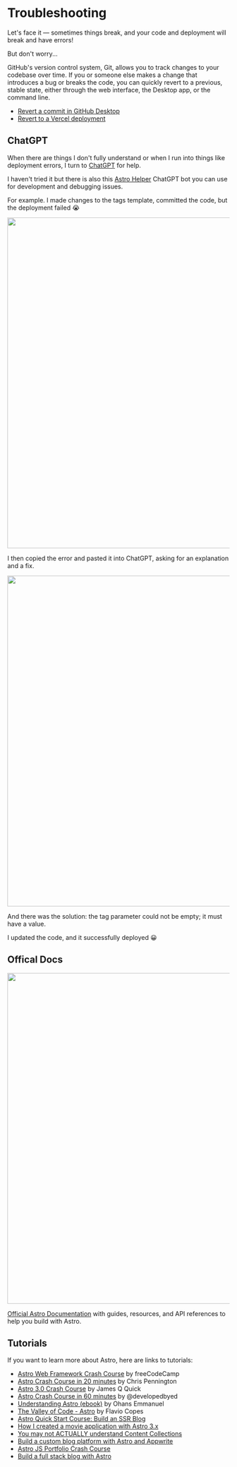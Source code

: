 # Troubleshooting

Let's face it — sometimes things break, and your code and deployment will break and have errors!

But don't worry...

GitHub's version control system, Git, allows you to track changes to your codebase over time. If you or someone else makes a change that introduces a bug or breaks the code, you can quickly revert to a previous, stable state, either through the web interface, the Desktop app, or the command line.

- [Revert a commit in GitHub Desktop](https://docs.github.com/en/desktop/managing-commits/reverting-a-commit-in-github-desktop)
- [Revert to a Vercel deployment](https://vercel.com/docs/deployments/managing-deployments#instant-rollback)

## ChatGPT

When there are things I don't fully understand or when I run into things like deployment errors, I turn to [ChatGPT](https://chatgpt.com/) for help.

I haven't tried it but there is also this [Astro Helper](https://chatgpt.com/g/g-rhdTzvxST-astro-helper) ChatGPT bot you can use for development and debugging issues.

For example. I made changes to the tags template, committed the code, but the deployment failed 😭

<img src="https://github.com/astrowp/docs/assets/170225022/0ebe5cc3-b347-44bb-8283-e07c6decfdff" width="750px" />

I then copied the error and pasted it into ChatGPT, asking for an explanation and a fix.

<img src="https://github.com/astrowp/docs/assets/170225022/099a6ebd-7b6f-486b-9959-dec8c79f0c17" width="750px" />

And there was the solution: the tag parameter could not be empty; it must have a value.

I updated the code, and it successfully deployed 😀

## Offical Docs

<img src="https://github.com/astrowp/docs/assets/170225022/2006d493-9803-4750-86cd-5b7940c337a3" width="750px" />

[Official Astro Documentation](https://docs.astro.build/en/getting-started/) with guides, resources, and API references to help you build with Astro.

## Tutorials

If you want to learn more about Astro, here are links to tutorials:

<ul>
<li><a rel="nofollow" target="_blank" href="https://www.youtube.com/watch?v=e-hTm5VmofI">Astro Web Framework Crash Course</a> by freeCodeCamp</li>
<li><a rel="nofollow" target="_blank" href="https://www.youtube.com/watch?v=zrPVTf761OI">Astro Crash Course in 20 minutes</a> by Chris Pennington</li>
<li><a rel="nofollow" target="_blank" href="https://www.youtube.com/watch?v=qBOz6TpYAOg">Astro 3.0 Crash Course</a> by James Q Quick</li>
<li><a rel="nofollow" target="_blank" href="https://www.youtube.com/watch?v=NniT0vKyn-E">Astro Crash Course in 60 minutes</a> by @developedbyed</li>
<li><a rel="nofollow" target="_blank" href="https://www.ohansemmanuel.com/books/understanding-astro">Understanding Astro (ebook)</a> by Ohans Emmanuel</li>
<li><a rel="nofollow" target="_blank" href="https://thevalleyofcode.com/astro">The Valley of Code - Astro</a> by Flavio Copes</li>
<li><a rel="nofollow" target="_blank" href="https://www.youtube.com/watch?v=XoIHKO6AkoM">Astro Quick Start Course: Build an SSR Blog</a></li>
<li><a rel="nofollow" target="_blank" href="https://www.youtube.com/watch?v=Gvr4WhgfP0w">How I created a movie application with Astro 3.x</a></li>
<li><a rel="nofollow" target="_blank" href="https://www.youtube.com/watch?v=Fcw4c3wzm7I">You may not ACTUALLY understand Content Collections</a></li>
<li><a rel="nofollow" target="_blank" href="https://www.youtube.com/watch?v=OERqwLy_reA">Build a custom blog platform with Astro and Appwrite</a></li>
<li><a rel="nofollow" target="_blank" href="https://www.youtube.com/watch?v=TwWvNK0yHjI">Astro JS Portfolio Crash Course</a></li>
<li><a rel="nofollow" target="_blank" href="https://egghead.io/courses/build-a-full-stack-blog-with-astro-7ffcf9ec">Build a full stack blog with Astro</a></li>
</ul>
